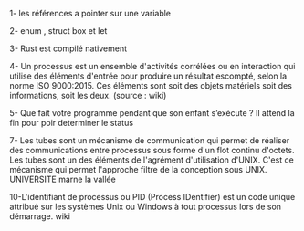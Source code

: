 
1- les références a pointer sur une variable 

2- enum , struct box et let

3- Rust est compilé nativement

4- Un processus est un ensemble d'activités corrélées ou en interaction qui utilise des éléments d'entrée pour produire un résultat escompté, selon la norme ISO 9000:2015. Ces éléments sont soit des objets matériels soit des informations, soit les deux. (source : wiki)

5- Que fait votre programme pendant que son enfant s’exécute ?
Il attend la fin pour poir determiner le status 

7- Les tubes sont un mécanisme de communication qui permet de réaliser des communications entre processus sous forme d'un flot continu d'octets. Les tubes sont un des éléments de l'agrément d'utilisation d'UNIX. C'est ce mécanisme qui permet l'approche filtre de la conception sous UNIX. UNIVERSITE marne la vallée

10-L'identifiant de processus ou PID (Process IDentifier) est un code unique attribué sur les systèmes Unix ou Windows à tout processus lors de son démarrage. wiki
